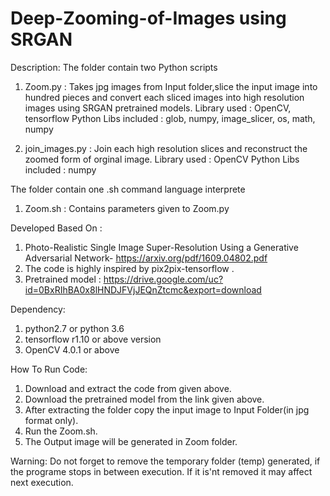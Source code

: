 # Deep-Zooming-of-Images using SRGAN

Description:
 The folder contain two Python scripts
 1. Zoom.py : Takes jpg images from Input folder,slice the input image into hundred pieces and convert each sliced images into high resolution images using SRGAN pretrained models. 
    Library used : OpenCV, tensorflow
    Python Libs included : glob, numpy, image_slicer, os, math, numpy

 2. join_images.py : Join each high resolution slices and reconstruct the zoomed form of orginal image.
    Library used : OpenCV
    Python Libs included : numpy

 The folder contain one .sh command language interprete
 1. Zoom.sh : Contains parameters given to Zoom.py

Developed Based On :
 1. Photo-Realistic Single Image Super-Resolution Using a Generative Adversarial Network-  https://arxiv.org/pdf/1609.04802.pdf
 2. The code is highly inspired by pix2pix-tensorflow .
 3. Pretrained model : https://drive.google.com/uc?id=0BxRIhBA0x8lHNDJFVjJEQnZtcmc&export=download 

Dependency:
 1. python2.7 or python 3.6
 2. tensorflow r1.10 or above version
 3. OpenCV 4.0.1 or above

How To Run Code:
 1. Download and extract the  code from given above.
 2. Download the pretrained model from the link given above.
 3. After extracting the folder copy the input image to Input Folder(in jpg format only).
 4. Run the Zoom.sh.
 5. The Output image will be generated in Zoom folder.

Warning: Do not forget to remove the temporary folder (temp) generated, if the programe stops in between execution. If it is'nt removed it may affect next execution.
